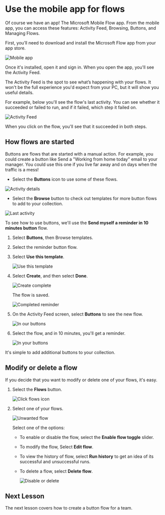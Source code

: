 # Use the mobile app for flows
Of course we have an app! The Microsoft Mobile Flow app. From the mobile app, you can access these features: Activity Feed, Browsing, Buttons, and Managing Flows.

First, you’ll need to download and install the Microsoft Flow app from your app store.

![Mobile app](./media/open-mobile-app.png)

Once it's installed, open it and sign in. When you open the app, you'll see the Activity Feed.

The Activity Feed is the spot to see what’s happening with your flows. It won't be the full experience you'd expect from your PC, but it will show you useful details.

For example, below you'll see the flow's last activity. You can see whether it succeeded or failed to run, and if it failed, which step it failed on.

![Activity Feed](./media/see-all-activity.png)

When you click on the flow, you'll see that it succeeded in both steps. 


## How flows are started
   Buttons are flows that are started with a manual action. For example, you could create a button like Send a "Working from home today" email to your manager.
   You could use this one if you live far away and on days when the traffic is a mess!

- Select the **Buttons** icon to use some of these flows.

![Activity details](./media/activity-details.png)

- Select the **Browse** button to check out templates for more button flows to add to your collection.

![Last activity](./media/click-browse-button.png)

To see how to use buttons, we'll use the **Send myself a reminder in 10 minutes button** flow.

1. Select **Buttons**, then Browse templates.
2. Select the reminder button flow.
3. Select **Use this template**.
   
    ![Use this template](./media/use-this-template.png)
4. Select **Create**, and then select **Done**.
   
    ![Create complete](./media/create-complete.png)
   
    The flow is saved.
   
    ![Completed reminder](./media/complete-reminder.png)
5. On the Activity Feed screen, select **Buttons** to see the new flow. 
   
    ![In our buttons](./media/button-send-reminder.png)
6. Select the flow, and in 10 minutes, you'll get a reminder.
   
    ![In your buttons](./media/in-your-collection.png)

It's simple to add additional buttons to your collection.

## Modify or delete a flow
If you decide that you want to modify or delete one of your flows, it's easy.

1. Select the **Flows** button.
   
    ![Click flows icon](./media/click-flows-button.png)
2. Select one of your flows.
   
    ![Unwanted flow](./media/send-a-reminder.png)
   
    Select one of the options:
   
   * To enable or disable the flow, select the **Enable flow toggle** slider.
   * To modify the flow, Select **Edit flow**. 
   * To view the history of flow, select **Run history** to get an idea of its successful and unsuccessful runs.
   * To delete a flow, select **Delete flow**.
     
     ![Disable or delete](./media/disable-delete.png)

## Next Lesson
The next lesson covers how to create a button flow for a team. 

